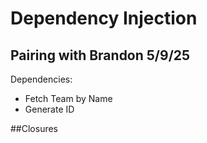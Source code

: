 # Dependency Injection

## Pairing with Brandon 5/9/25

Dependencies:
- Fetch Team by Name
- Generate ID


##Closures
